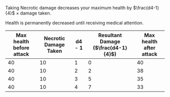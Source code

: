 Taking Necrotic damage decreases your maximum health by $\frac{d4-1}{4}$ $\times$ damage taken.

Health is permanently decreased until receiving medical attention.

| Max health before attack | Necrotic Damage Taken | d4 - 1 | Resultant Damage ($\frac{d4-1}{4}$)| Max health after attack |
| --- | --- | --- | --- | --- |
| 40 | 10 | 1 | 0 | 40 |
| 40 | 10 | 2 | 2 | 38 |
| 40 | 10 | 3 | 5 | 35 |
| 40 | 10 | 4 | 7 | 33 |

